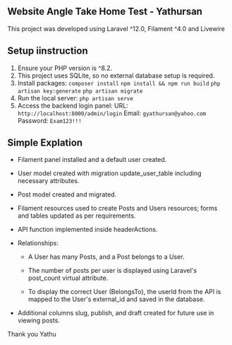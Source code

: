 ## Website Angle Take Home Test - Yathursan 
This project was developed using Laravel ^12.0, Filament ^4.0  and Livewire

## Setup iinstruction
1. Ensure your PHP version is ^8.2.
2. This project uses SQLite, so no external database setup is required.
3. Install packages: 
`composer install`
`npm install && npm run build`
`php artisan key:generate`
`php artisan migrate`
4. Run the local server: `php artisan serve`
5. Access the backend login panel:
    URL: `http://localhost:8000/admin/login`
    Email: `gyathursan@yahoo.com`
    Password: ` Exam123!!! `

 ## Simple Explation
 - Filament panel installed and a default user created.
 - User model created with migration update_user_table including necessary attributes.
 - Post model created and migrated.
 - Filament resources used to create Posts and Users resources; forms and tables updated as per requirements.
 - API function implemented inside headerActions.
 - Relationships:

    - A User has many Posts, and a Post belongs to a User.

    - The number of posts per user is displayed using Laravel's post_count virtual attribute.

    - To display the correct User (BelongsTo), the userId from the API is mapped to the User's external_id and saved in the database.

  - Additional columns slug, publish, and draft created for future use in viewing posts.

Thank you
Yathu

